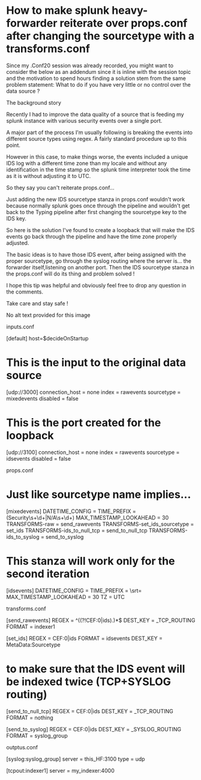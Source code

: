 # How to make splunk heavy-forwarder reiterate over props.conf after changing the sourcetype with a transforms.conf


Since my .Conf20 session was already recorded, you might want to consider the below as an addendum since it is inline with the session topic and the motivation to spend hours finding a solution stem from the same problem statement: What to do if you have very little or no control over the data source ?

The background story

Recently I had to improve the data quality of a source that is feeding my splunk instance with various security events over a single port.

A major part of the process I'm usually following is breaking the events into different source types using regex. A fairly standard procedure up to this point.

However in this case, to make things worse, the events included a unique IDS log with a different time zone than my locale and without any identification in the time stamp so the splunk time interpreter took the time as it is without adjusting it to UTC.

So they say you can't reiterate props.conf...

Just adding the new IDS sourcetype stanza in props.conf wouldn't work because normally splunk goes once through the pipeline and wouldn't get back to the Typing pipeline after first changing the sourcetype key to the IDS key.

So here is the solution I've found to create a loopback that will make the IDS events go back through the pipeline and have the time zone properly adjusted.

The basic ideas is to have those IDS event, after being assigned with the proper sourcetype, go through the syslog routing where the server is... the forwarder itself,listening on another port. Then the IDS sourcetype stanza in the props.conf will do its thing and problem solved !

I hope this tip was helpful and obviously feel free to drop any question in the comments.

Take care and stay safe !

No alt text provided for this image


inputs.conf

[default]
host=$decideOnStartup


# This is the input to the original data source
[udp://3000]
connection_host = none
index = rawevents
sourcetype = mixedevents
disabled = false

# This is the port created for the loopback
[udp://3100]
connection_host = none
index = rawevents
sourcetype = idsevents
disabled = false



props.conf

# Just like sourcetype name implies...
[mixedevents]
DATETIME_CONFIG = 
TIME_PREFIX = (Security\s+\d+|N\/A\s+\d+)
MAX_TIMESTAMP_LOOKAHEAD = 30
TRANSFORMS-raw = send_rawevents
TRANSFORMS-set_ids_sourcetype = set_ids
TRANSFORMS-ids_to_null_tcp = send_to_null_tcp
TRANSFORMS-ids_to_syslog = send_to_syslog

# This stanza will work only for the second iteration
[idsevents]
DATETIME_CONFIG = 
TIME_PREFIX = \srt\=
MAX_TIMESTAMP_LOOKAHEAD = 30
TZ = UTC

transforms.conf

[send_rawevents]
REGEX = ^((?!CEF\:0\|ids).)*$
DEST_KEY = _TCP_ROUTING
FORMAT = indexer1


[set_ids]
REGEX = CEF\:0\|ids
FORMAT = idsevents
DEST_KEY = MetaData:Sourcetype

# to make sure that the IDS event will be indexed twice (TCP+SYSLOG routing)
[send_to_null_tcp]
REGEX = CEF\:0\|ids
DEST_KEY = _TCP_ROUTING
FORMAT = nothing


[send_to_syslog]
REGEX = CEF\:0\|ids
DEST_KEY = _SYSLOG_ROUTING
FORMAT = syslog_group

outptus.conf

[syslog:syslog_group]
server = this_HF:3100
type = udp


[tcpout:indexer1]
server = my_indexer:4000


